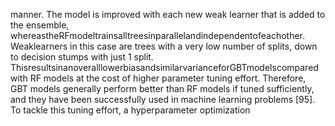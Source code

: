 manner. The model is improved with each new weak learner that is added to the ensemble,
whereastheRFmodeltrainsalltreesinparallelandindependentofeachother. Weaklearners
in this case are trees with a very low number of splits, down to decision stumps with just 1
split. ThisresultsinanoveralllowerbiasandsimilarvarianceforGBTmodelscomparedwith
RF models at the cost of higher parameter tuning effort. Therefore, GBT models generally
perform better than RF models if tuned sufficiently, and they have been successfully used in
machine learning problems [95]. To tackle this tuning effort, a hyperparameter optimization
